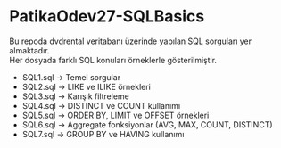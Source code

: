 # PatikaOdev27-SQLBasics

Bu repoda dvdrental veritabanı üzerinde yapılan SQL sorguları yer almaktadır.  
Her dosyada farklı SQL konuları örneklerle gösterilmiştir.

- SQL1.sql → Temel sorgular  
- SQL2.sql → LIKE ve ILIKE örnekleri  
- SQL3.sql → Karışık filtreleme  
- SQL4.sql → DISTINCT ve COUNT kullanımı
- SQL5.sql → ORDER BY, LIMIT ve OFFSET örnekleri  
- SQL6.sql → Aggregate fonksiyonlar (AVG, MAX, COUNT, DISTINCT)
- SQL7.sql → GROUP BY ve HAVING kullanımı